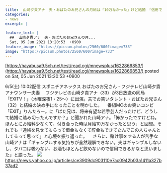 ```yaml
---
title:  山崎夕貴アナ　夫・おばたのお兄さんの月給は「10万なかった」けど結婚　「信用できる」と思ったこと  
categories:
- news
excerpt: |
  
feature_text: |
  ##  山崎夕貴アナ　夫・おばたのお兄さんの月...
  Sat, 05 Jun 2021 13:20:53  +0900
feature_image: "https://picsum.photos/2560/600?image=733"
image: "https://picsum.photos/2560/600?image=733"
---
```


[https://hayabusa9.5ch.net/test/read.cgi/mnewsplus/1622866853/](https://hayabusa9.5ch.net/test/read.cgi/mnewsplus/1622866853/)
posted on Sat, 05 Jun 2021 13:20:53  +0900

<!--more-->

6/5(土) 10:02配信 スポニチアネックス おばたのお兄さん・フジテレビ山崎夕貴アナウンサー夫妻 　フジテレビの山崎夕貴アナ（33）が3日放送の同局「EXITV！」（木曜深夜1・25〜）に出演。夫でお笑いタレント・おばたお兄さん（32）と結婚の決め手になったことを明かした。 　番組MCのお笑いコンビ「EXIT」りんたろー。に「ばた兄は、将来有望な若手芸人だったけど、どうして結婚に踏み切ったんですか？」と聞かれた山崎アナ。「怖かったですけどね。ほんとにお給料少なくて、付き合った時は月給10万なかったと思う」と回想。それでも「通帳を見せてもらって借金もなくて貯金もできてたんでこの人ちゃんとしてるって思って」と心境を振り返った。 　さらに、賭け事をする人が苦手な山崎アナは「ギャンブルする気持ちが全然理解できない。夫はギャンブルしないし、タバコは吸わない、お酒もほとんど飲めないので信用できるかなと思いました」と語った。 ![](https://amd-pctr.c.yimg.jp/r/iwiz-amd/20210605-00000117-spnannex-000-3-view.jpg) https://news.yahoo.co.jp/articles/ce3909dc903110e7ac0942b03a1411a327b37ad2
